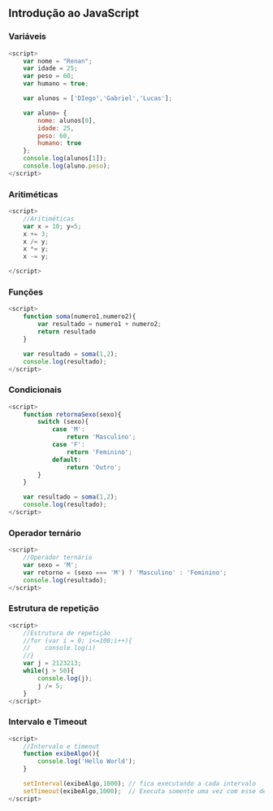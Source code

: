 ## Introdução ao JavaScript

### Variáveis
```javascript
<script>
    var nome = "Renan";
    var idade = 25;
    var peso = 60;
    var humano = true;

    var alunos = ['DIego','Gabriel','Lucas'];

    var aluno= {
        nome: alunos[0],
        idade: 25,
        peso: 60,
        humano: true
    };
    console.log(alunos[1]);
    console.log(aluno.peso);
</script>
```

### Aritiméticas
```javascript
<script>
    //Aritiméticas
    var x = 10; y=5;
    x += 3;
    x /= y;
    x *= y;
    x -= y;

</script>
```
### Funções
```javascript
<script>
    function soma(numero1,numero2){
        var resultado = numero1 + numero2;
        return resultado
    }

    var resultado = soma(1,2);
    console.log(resultado);
</script>
```
### Condicionais 
```javascript
<script>
    function retornaSexo(sexo){
        switch (sexo){
            case 'M':
                return 'Masculino';
            case 'F':
                return 'Feminino';
            default:
                return 'Outro';
        }
    }

    var resultado = soma(1,2);
    console.log(resultado);
</script>
```

### Operador ternário
```javascript
<script>
    //Operador ternário
    var sexo = 'M';
    var retorno = (sexo === 'M') ? 'Masculino' : 'Feminino';
    console.log(resultado);
</script>
```
### Estrutura de repetição
```javascript
<script>
    //Estrutura de repetição
    //for (var i = 0; i<=100;i++){
    //    console.log(i)
    //}
    var j = 2123213;
    while(j > 50){
        console.log(j);
        j /= 5;
    }
</script>
```
### Intervalo e Timeout
```javascript
<script>
    //Intervalo e timeout
    function exibeAlgo(){
        console.log('Hello World');
    }

    setInterval(exibeAlgo,1000); // fica executando a cada intervalo
    setTimeout(exibeAlgo,1000);  // Executa somente uma vez com esse delay
</script>
```
